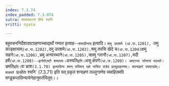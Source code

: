 ```yaml
---
index: 7.3.74
index_padded: 7.3.074
sutra: शमामष्टानां दीर्घः श्यनि
vritti: nyasa

---
```

बहुवचननिर्देशादष्टग्रहणाच्चाद्यर्थो गम्यत इत्याह--`शमादीनाम्` इत्यादि। `शमु उपशमे (धा.पा.1201), `तमु काङ्क्षायाम्` (धा.पा.1202), `दमु उपशमे` (धा.पा.1203), `श्रमु तपसि खेदे च` (धा.पा.1204) `क्षमु सहने` (धा.पा.1206), `भ्रमु अनवस्थाने` (धा.पा.1205), `क्लमु ग्लानौ` (धा.पा.1207), `मदी हर्षे` (धा.पा.1208)--इत्येतेऽष्टौ शमादयः।
`अस्यति` इति। `असु क्षेपणे` (धा.पा.1209)। अष्टाभ्यः परेणायं पठ्यते। `भ्रमति` इति। `वा भ्राश` (3.1.70) इत्यादिना श्यन् यस्मिन् पक्षे नास्ति तत्रेदं प्रत्युदाहरणम्।
श्यन्ग्रहणं स्पष्टार्थम्। शक्यते हि `ओतः श्यनि` (7.3.71) इति यत् प्रकृतं शन्ग्रहणं तल्लुग्ग्रणेव व्यवहितमपि मण्डूकप्लतिन्यायेनेहानुवर्त्तयितुम्।।